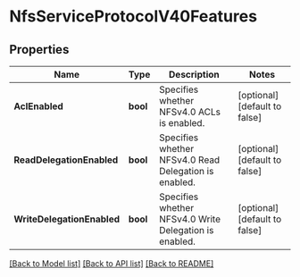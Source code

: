 # NfsServiceProtocolV40Features

## Properties

Name | Type | Description | Notes
------------ | ------------- | ------------- | -------------
**AclEnabled** | **bool** | Specifies whether NFSv4.0 ACLs is enabled. | [optional] [default to false]
**ReadDelegationEnabled** | **bool** | Specifies whether NFSv4.0 Read Delegation is enabled. | [optional] [default to false]
**WriteDelegationEnabled** | **bool** | Specifies whether NFSv4.0 Write Delegation is enabled. | [optional] [default to false]

[[Back to Model list]](../README.md#documentation-for-models) [[Back to API list]](../README.md#documentation-for-api-endpoints) [[Back to README]](../README.md)


